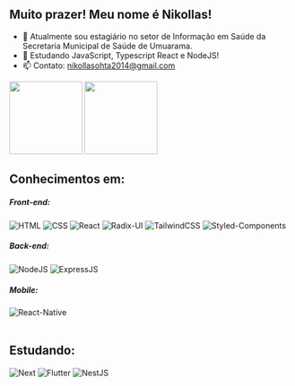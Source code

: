 ## Muito prazer! Meu nome é Nikollas!

- 🔭 Atualmente sou estagiário no setor de Informação em Saúde da Secretaria Municipal de Saúde de Umuarama.
- 🌱 Estudando JavaScript, Typescript React e NodeJS!
- 📫 Contato: nikollasohta2014@gmail.com

<div>
  <img height="130rem" src="https://github-readme-stats.vercel.app/api?username=nikollllllas&show_icons=true&theme=midnight-purple&include_all_commits=true"/>
  <img height="130rem" src="https://github-readme-stats.vercel.app/api/top-langs/?username=nikollllllas&layout=compact&langs_count=16&theme=midnight-purple"/>
</div>

## Conhecimentos em:
##### Front-end:
<div>
  <img align="center" alt="HTML" src="https://img.shields.io/badge/HTML5-E34F26?style=for-the-badge&logo=html5&logoColor=white"/>
  <img align="center" alt="CSS" src="https://img.shields.io/badge/CSS3-1572B6?style=for-the-badge&logo=css3&logoColor=white"/>
  <img align="center" alt="React" src="https://img.shields.io/badge/react-%2320232a.svg?style=for-the-badge&logo=react&logoColor=%2361DAFB"/>
  <img align="center" alt="Radix-UI" src="https://img.shields.io/badge/radix%20ui-161618.svg?style=for-the-badge&logo=radix-ui&logoColor=white"/>
  <img align="center" alt="TailwindCSS" src="https://img.shields.io/badge/tailwindcss-%2338B2AC.svg?style=for-the-badge&logo=tailwind-css&logoColor=white"/>
  <img align="center" alt="Styled-Components" src="https://img.shields.io/badge/styled--components-DB7093?style=for-the-badge&logo=styled-components&logoColor=white"/>
</div>

##### Back-end:
<div>
  <img align="center" alt="NodeJS" src="https://img.shields.io/badge/node.js-6DA55F?style=for-the-badge&logo=node.js&logoColor=white" />
  <img align="center" alt="ExpressJS" src="https://img.shields.io/badge/express.js-%23404d59.svg?style=for-the-badge&logo=express&logoColor=%2361DAFB" /> 
</div>

##### Mobile:
<div>
  <img align="center" alt="React-Native" src="https://img.shields.io/badge/react_native-%2320232a.svg?style=for-the-badge&logo=react&logoColor=%2361DAFB" /> 
</div>

<br>

## Estudando:
<div>
  <img align="center" alt="Next" src="https://img.shields.io/badge/Next-black?style=for-the-badge&logo=next.js&logoColor=white"/>
  <img align="center" alt="Flutter" src="https://img.shields.io/badge/Flutter-%2302569B.svg?style=for-the-badge&logo=Flutter&logoColor=white" /> 
  <img align="center" alt="NestJS" src="https://img.shields.io/badge/nestjs-%23E0234E.svg?style=for-the-badge&logo=nestjs&logoColor=white" /> 
</div>
